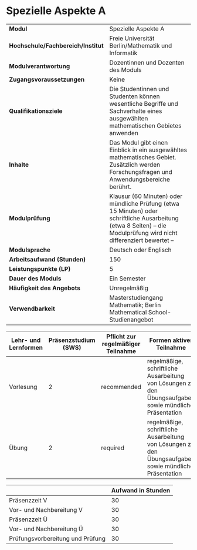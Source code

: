# Spezielle Aspekte A
|                                    |   |
|------------------------------------|---|
|**Modul**                           | Spezielle Aspekte A |
|**Hochschule/Fachbereich/Institut** | Freie Universität Berlin/Mathematik und Informatik |
|**Modulverantwortung**              | Dozentinnen und Dozenten des Moduls |
|**Zugangsvoraussetzungen**          | Keine |
|**Qualifikationsziele**             | Die Studentinnen und Studenten können wesentliche Begriffe und Sachverhalte eines ausgewählten mathematischen Gebietes anwenden |
|**Inhalte**                         | Das Modul gibt einen Einblick in ein ausgewähltes mathematisches Gebiet. Zusätzlich werden Forschungsfragen und Anwendungsbereiche berührt. |
|**Modulprüfung**                    | Klausur (60 Minuten) oder mündliche Prüfung (etwa 15 Minuten) oder schriftliche Ausarbeitung (etwa 8 Seiten) – die Modulprüfung wird nicht differenziert bewertet – |
|**Modulsprache**                    | Deutsch oder Englisch |
|**Arbeitsaufwand (Stunden)**        | 150 |
|**Leistungspunkte (LP)**            | 5 |
|**Dauer des Moduls**                | Ein Semester |
|**Häufigkeit des Angebots**         | Unregelmäßig |
|**Verwendbarkeit**                  | Masterstudiengang Mathematik; Berlin Mathematical School-Studienangebot |

| Lehr- und Lernformen | Präsenzstudium <br> (SWS) | Pflicht zur regelmäßiger Teilnahme | Formen aktiver Teilnahme |
| ---------------------|---------------------------|------------------------------------|------------------------- |
| Vorlesung            | 2                         | recommended                        | regelmäßige, schriftliche Ausarbeitung von Lösungen zu den Übungsaufgaben sowie mündliche Präsentation |
| Übung                | 2                         | required                           | regelmäßige, schriftliche Ausarbeitung von Lösungen zu den Übungsaufgaben sowie mündliche Präsentation |

|   | Aufwand in Stunden |
| - |--------------------|
| Präsenzzeit V                            | 30    |
| Vor- und Nachbereitung V                 | 30    |
| Präsenzzeit Ü                            | 30    |
| Vor- und Nachbereitung Ü                 | 30    |
| Prüfungsvorbereitung und Prüfung         | 30    |
